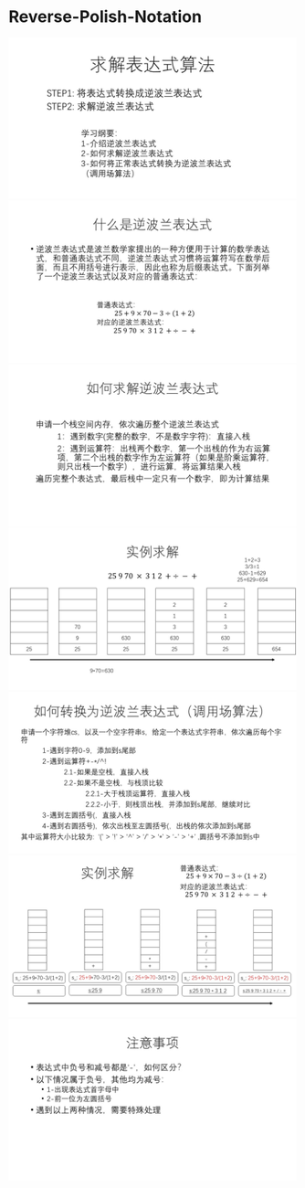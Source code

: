 # Reverse-Polish-Notation
![](https://github.com/ShowTimeWalker/Reverse-Polish-Notation/blob/master/images/%E5%B9%BB%E7%81%AF%E7%89%871.JPG)
![](https://github.com/ShowTimeWalker/Reverse-Polish-Notation/blob/master/images/%E5%B9%BB%E7%81%AF%E7%89%872.JPG)
![](https://github.com/ShowTimeWalker/Reverse-Polish-Notation/blob/master/images/%E5%B9%BB%E7%81%AF%E7%89%873.JPG)
![](https://github.com/ShowTimeWalker/Reverse-Polish-Notation/blob/master/images/%E5%B9%BB%E7%81%AF%E7%89%874.JPG)
![](https://github.com/ShowTimeWalker/Reverse-Polish-Notation/blob/master/images/%E5%B9%BB%E7%81%AF%E7%89%875.JPG)
![](https://github.com/ShowTimeWalker/Reverse-Polish-Notation/blob/master/images/%E5%B9%BB%E7%81%AF%E7%89%876.JPG)
![](https://github.com/ShowTimeWalker/Reverse-Polish-Notation/blob/master/images/%E5%B9%BB%E7%81%AF%E7%89%877.JPG)  

